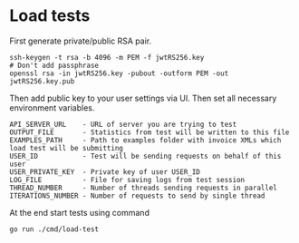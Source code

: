 # Load tests

First generate private/public RSA pair.
```shell
ssh-keygen -t rsa -b 4096 -m PEM -f jwtRS256.key
# Don't add passphrase
openssl rsa -in jwtRS256.key -pubout -outform PEM -out jwtRS256.key.pub
```

Then add public key to your user settings via UI.
Then set all necessary environment variables.
```text
API_SERVER_URL    - URL of server you are trying to test
OUTPUT_FILE       - Statistics from test will be written to this file
EXAMPLES_PATH     - Path to examples folder with invoice XMLs which load test will be submitting
USER_ID           - Test will be sending requests on behalf of this user
USER_PRIVATE_KEY  - Private key of user USER_ID
LOG_FILE          - File for saving logs from test session
THREAD_NUMBER     - Number of threads sending requests in parallel
ITERATIONS_NUMBER - Number of requests to send by single thread
```

At the end start tests using command
```shell
go run ./cmd/load-test
```

